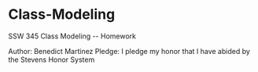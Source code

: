 # Class-Modeling
SSW 345 Class Modeling -- Homework

Author: Benedict Martinez Pledge: I pledge my honor that I have abided by the Stevens Honor System
